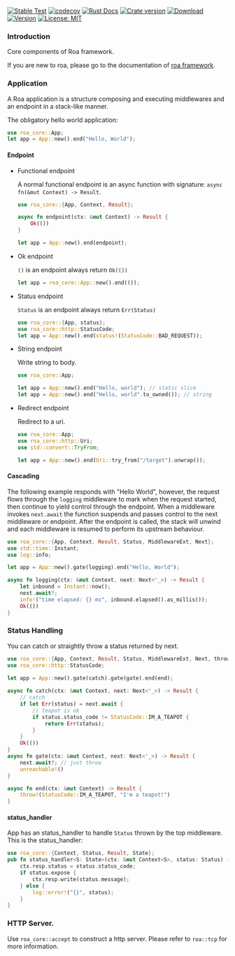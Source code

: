 [![Stable Test](https://github.com/Hexilee/roa/workflows/Stable%20Test/badge.svg)](https://github.com/Hexilee/roa/actions)
[![codecov](https://codecov.io/gh/Hexilee/roa/branch/master/graph/badge.svg)](https://codecov.io/gh/Hexilee/roa)
[![Rust Docs](https://docs.rs/roa-core/badge.svg)](https://docs.rs/roa-core)
[![Crate version](https://img.shields.io/crates/v/roa-core.svg)](https://crates.io/crates/roa-core)
[![Download](https://img.shields.io/crates/d/roa-core.svg)](https://crates.io/crates/roa-core)
[![Version](https://img.shields.io/badge/rustc-1.40+-lightgray.svg)](https://blog.rust-lang.org/2019/12/19/Rust-1.40.0.html)
[![License: MIT](https://img.shields.io/badge/License-MIT-yellow.svg)](https://github.com/Hexilee/roa/blob/master/LICENSE)

### Introduction

Core components of Roa framework.

If you are new to roa, please go to the documentation of [roa framework](https://docs.rs/roa).

### Application

A Roa application is a structure composing and executing middlewares and an endpoint in a stack-like manner.

The obligatory hello world application:

```rust
use roa_core::App;
let app = App::new().end("Hello, World");
```

#### Endpoint

- Functional endpoint

    A normal functional endpoint is an async function with signature:
    `async fn(&mut Context) -> Result`.
    
    ```rust
    use roa_core::{App, Context, Result};
    
    async fn endpoint(ctx: &mut Context) -> Result {
        Ok(())
    }
    
    let app = App::new().end(endpoint);
    ```
  
- Ok endpoint

    `()` is an endpoint always return `Ok(())`
    
    ```rust
    let app = roa_core::App::new().end(());
    ```

- Status endpoint

    `Status` is an endpoint always return `Err(Status)`
    
    ```rust
    use roa_core::{App, status};
    use roa_core::http::StatusCode;
    let app = App::new().end(status!(StatusCode::BAD_REQUEST));
    ```

- String endpoint

    Write string to body.
    
    ```rust
    use roa_core::App;
    
    let app = App::new().end("Hello, world"); // static slice
    let app = App::new().end("Hello, world".to_owned()); // string
    ```

- Redirect endpoint

    Redirect to a uri.
    
    ```rust
    use roa_core::App;
    use roa_core::http::Uri;
    use std::convert::TryFrom;
    
    let app = App::new().end(Uri::try_from("/target").unwrap());
    ```


#### Cascading

The following example responds with "Hello World", however, the request flows through
the `logging` middleware to mark when the request started, then continue
to yield control through the endpoint. When a middleware invokes `next.await`
the function suspends and passes control to the next middleware or endpoint. After the endpoint is called,
the stack will unwind and each middleware is resumed to perform
its upstream behaviour.

```rust
use roa_core::{App, Context, Result, Status, MiddlewareExt, Next};
use std::time::Instant;
use log::info;

let app = App::new().gate(logging).end("Hello, World");

async fn logging(ctx: &mut Context, next: Next<'_>) -> Result {
    let inbound = Instant::now();
    next.await?;
    info!("time elapsed: {} ms", inbound.elapsed().as_millis());
    Ok(())
}
```

### Status Handling

You can catch or straightly throw a status returned by next.

```rust
use roa_core::{App, Context, Result, Status, MiddlewareExt, Next, throw};
use roa_core::http::StatusCode;
        
let app = App::new().gate(catch).gate(gate).end(end);

async fn catch(ctx: &mut Context, next: Next<'_>) -> Result {
    // catch
    if let Err(status) = next.await {
        // teapot is ok
        if status.status_code != StatusCode::IM_A_TEAPOT {
            return Err(status);
        }
    }
    Ok(())
}
async fn gate(ctx: &mut Context, next: Next<'_>) -> Result {
    next.await?; // just throw
    unreachable!()
}

async fn end(ctx: &mut Context) -> Result {
    throw!(StatusCode::IM_A_TEAPOT, "I'm a teapot!")
}
```

#### status_handler
App has an status_handler to handle `Status` thrown by the top middleware.
This is the status_handler:

```rust
use roa_core::{Context, Status, Result, State};
pub fn status_handler<S: State>(ctx: &mut Context<S>, status: Status) {
    ctx.resp.status = status.status_code;
    if status.expose {
        ctx.resp.write(status.message);
    } else {
        log::error!("{}", status);
    }
}
```

### HTTP Server.

Use `roa_core::accept` to construct a http server.
Please refer to `roa::tcp` for more information.